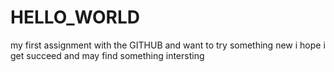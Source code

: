 # HELLO_WORLD
my first assignment with the GITHUB and want to try something new
i hope i get succeed  and may find something intersting
